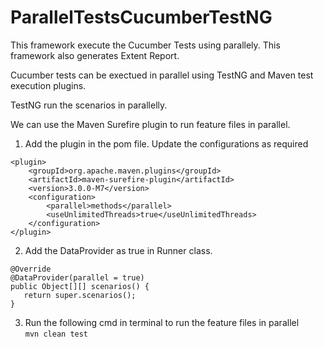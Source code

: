 # ParallelTestsCucumberTestNG
This framework execute the Cucumber Tests using parallely. This framework also generates Extent Report.

Cucumber tests can be exectued in parallel using TestNG and Maven test execution plugins.

TestNG run  the scenarios in parallelly. 

We can use the Maven Surefire plugin to run feature files in parallel.

1. Add the plugin in the pom file. Update the configurations as required  
```
<plugin>
    <groupId>org.apache.maven.plugins</groupId>
    <artifactId>maven-surefire-plugin</artifactId>
    <version>3.0.0-M7</version>
    <configuration>
        <parallel>methods</parallel>
        <useUnlimitedThreads>true</useUnlimitedThreads>
    </configuration>
</plugin>
```

2. Add the DataProvider as true in Runner class.
```
@Override
@DataProvider(parallel = true)
public Object[][] scenarios() {
   return super.scenarios();
}
```    
    
    
3. Run the following cmd in terminal to run the feature files in parallel  
```mvn clean test```

